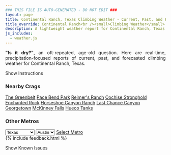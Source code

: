 ```yaml
---
### THIS FILE IS AUTO-GENERATED - DO NOT EDIT ###
layout: page
title: Continental Ranch, Texas Climbing Weather - Current, Past, and Forecasted Report
title_override: Continental Ranch<br /><small>Climbing Weather</small>
description: A lightweight weather report for Continental Ranch, Texas. Optimized for slow internet connections.
js_includes:
  - weather.js
---
```


<section class="measure center lh-copy f5-ns f6 ph2 mv4" style="text-align: justify;">
<strong>"Is it dry?"</strong>, an oft-repeated, age-old question. Here are real-time,
precipitation-focused reports of current, past, and forecasted climbing weather for Continental Ranch, Texas.
</section>

<p id="settings-toggle" class="mw5 b center tc hover-light-red black-70 pointer">Show Instructions</p>
<section id="settings" class="overflow-hidden" style="display:none;">
    <div class="mv2 ph2 center">
        <div class="fn f6 tc pv2">
            <p class="measure lh-copy center"><strong>Show/hide hourly forecasts</strong> by clicking the desired day.</p>
            <hr class="mw5 p0 mv2 o-60 b0 bt b--light-red light-red bg-light-red">
            <p class="measure lh-copy center"><strong>Current and Past conditions</strong> are measured by the nearest weather station. <strong>Forecast conditions</strong> are calculated and polled separately.</p>
            <hr class="mw5 p0 mv2 o-60 b0 bt b--light-red light-red bg-light-red">
            <p class="measure lh-copy center"><strong>Having issues?</strong> Try <a id="clear-cache" class="no-underline relative fancy-link light-red hover-light-red" href="#">clearing the local cache</a>.</p>
            <hr class="mw5 p0 mv2 o-60 b0 bt b--light-red light-red bg-light-red">
            <p class="measure lh-copy center">Weather data sourced from <a class="no-underline fancy-link relative light-red" target="_blank" href="https://www.weather.gov/documentation/services-web-api">weather.gov</a>.</p>
        </div>
    </div>
</section>
<section id="weather" data-crag="continental-ranch-texas" class="mv4-ns mv3 ph2 center"></section>
<section id="nearby" class="tc lh-copy">
  <h3>Nearby Crags</h3>
<a class="nowrap no-underline fancy-link relative light-red mh3" href="/crags/the-greenbelt-texas-weather.html">The Greenbelt</a>
<a class="nowrap no-underline fancy-link relative light-red mh3" href="/crags/pace-bend-park-texas-weather.html">Pace Bend Park</a>
<a class="nowrap no-underline fancy-link relative light-red mh3" href="/crags/reimers-ranch-texas-weather.html">Reimer's Ranch</a>
<a class="nowrap no-underline fancy-link relative light-red mh3" href="/crags/cochise-stronghold-arizona-weather.html">Cochise Stronghold</a>
<a class="nowrap no-underline fancy-link relative light-red mh3" href="/crags/enchanted-rock-texas-weather.html">Enchanted Rock</a>
<a class="nowrap no-underline fancy-link relative light-red mh3" href="/crags/horseshoe-canyon-ranch-arkansas-weather.html">Horseshoe Canyon Ranch</a>
<a class="nowrap no-underline fancy-link relative light-red mh3" href="/crags/last-chance-canyon-new-mexico-weather.html">Last Chance Canyon</a>
<a class="nowrap no-underline fancy-link relative light-red mh3" href="/crags/georgetown-texas-weather.html">Georgetown</a>
<a class="nowrap no-underline fancy-link relative light-red mh3" href="/crags/mckinney-falls-texas-weather.html">McKinney Falls</a>
<a class="nowrap no-underline fancy-link relative light-red mh3" href="/crags/hueco-tanks-texas-weather.html">Hueco Tanks</a>
</section>
<section id="nearby" class="tc lh-copy">
  <h3>Other Metros</h3>
  <select class="ma1 bg-near-white pa2" id="stateSel">
    <option value="Texas" selected>Texas</option>
    <option value="Washington">Washington</option>
    <option value="Colorado">Colorado</option>
    <option value="Tennessee">Tennessee</option>
    <option value="Utah">Utah</option>
    <option value="California">California</option>
  </select>
  <select class="ma1 bg-near-white pa2" id="citySel">
    <option value="Austin" selected>Austin</option>
  </select>
  <a id="selectMetro" class="f6 link dim ph3 pv2 ma1 dib white bg-light-red" href="/crags/austin-texas-weather.html">Select Metro</a>
  <script>
    var states = [];
    states["Texas"] = "Austin"
    states["Washington"] = "Seattle"
    states["Colorado"] = "Denver"
    states["Tennessee"] = "Nashville"
    states["Utah"] = "Salt Lake City"
    states["California"] = "San Francisco|Los Angeles"
  </script>
</section>
{% include feedback.html %}
<p id="issues-toggle" class="mw5 b center tc hover-light-red black-70 pointer">Show Known Issues</p>
<section id="issues" class="overflow-hidden tc f6">
</section>

<script>
  var weekly_EWX_14_74 = {"updated":"2021-04-20T07:34:34+00:00","units":"us","forecastGenerator":"BaselineForecastGenerator","generatedAt":"2021-04-20T08:40:54+00:00","updateTime":"2021-04-20T07:34:34+00:00","validTimes":"2021-04-20T01:00:00+00:00/P8DT6H","elevation":{"value":405.0792,"unitCode":"unit:m"},"periods":[{"number":1,"name":"Overnight","startTime":"2021-04-20T03:00:00-05:00","endTime":"2021-04-20T06:00:00-05:00","isDaytime":false,"temperature":50,"temperatureUnit":"F","temperatureTrend":null,"windSpeed":"5 mph","windDirection":"SE","icon":"https://api.weather.gov/icons/land/night/skc?size=medium","shortForecast":"Clear","detailedForecast":"Clear, with a low around 50. Southeast wind around 5 mph."},{"number":2,"name":"Tuesday","startTime":"2021-04-20T06:00:00-05:00","endTime":"2021-04-20T18:00:00-05:00","isDaytime":true,"temperature":79,"temperatureUnit":"F","temperatureTrend":null,"windSpeed":"0 to 10 mph","windDirection":"SE","icon":"https://api.weather.gov/icons/land/day/few?size=medium","shortForecast":"Sunny","detailedForecast":"Sunny, with a high near 79. Southeast wind 0 to 10 mph."},{"number":3,"name":"Tuesday Night","startTime":"2021-04-20T18:00:00-05:00","endTime":"2021-04-21T06:00:00-05:00","isDaytime":false,"temperature":47,"temperatureUnit":"F","temperatureTrend":null,"windSpeed":"5 to 20 mph","windDirection":"NE","icon":"https://api.weather.gov/icons/land/night/few?size=medium","shortForecast":"Mostly Clear","detailedForecast":"Mostly clear, with a low around 47. Northeast wind 5 to 20 mph, with gusts as high as 35 mph."},{"number":4,"name":"Wednesday","startTime":"2021-04-21T06:00:00-05:00","endTime":"2021-04-21T18:00:00-05:00","isDaytime":true,"temperature":67,"temperatureUnit":"F","temperatureTrend":null,"windSpeed":"10 to 15 mph","windDirection":"E","icon":"https://api.weather.gov/icons/land/day/bkn?size=medium","shortForecast":"Partly Sunny","detailedForecast":"Partly sunny, with a high near 67. East wind 10 to 15 mph, with gusts as high as 20 mph."},{"number":5,"name":"Wednesday Night","startTime":"2021-04-21T18:00:00-05:00","endTime":"2021-04-22T06:00:00-05:00","isDaytime":false,"temperature":55,"temperatureUnit":"F","temperatureTrend":null,"windSpeed":"15 mph","windDirection":"SE","icon":"https://api.weather.gov/icons/land/night/sct?size=medium","shortForecast":"Partly Cloudy","detailedForecast":"Partly cloudy, with a low around 55. Southeast wind around 15 mph, with gusts as high as 25 mph."},{"number":6,"name":"Thursday","startTime":"2021-04-22T06:00:00-05:00","endTime":"2021-04-22T18:00:00-05:00","isDaytime":true,"temperature":73,"temperatureUnit":"F","temperatureTrend":null,"windSpeed":"15 mph","windDirection":"SE","icon":"https://api.weather.gov/icons/land/day/rain_showers,20?size=medium","shortForecast":"Slight Chance Rain Showers","detailedForecast":"A slight chance of rain showers between 7am and 1pm. Mostly cloudy, with a high near 73. Southeast wind around 15 mph, with gusts as high as 25 mph. Chance of precipitation is 20%."},{"number":7,"name":"Thursday Night","startTime":"2021-04-22T18:00:00-05:00","endTime":"2021-04-23T06:00:00-05:00","isDaytime":false,"temperature":63,"temperatureUnit":"F","temperatureTrend":null,"windSpeed":"10 to 15 mph","windDirection":"SE","icon":"https://api.weather.gov/icons/land/night/bkn/tsra_sct,20?size=medium","shortForecast":"Mostly Cloudy then Slight Chance Showers And Thunderstorms","detailedForecast":"A slight chance of showers and thunderstorms after 1am. Mostly cloudy, with a low around 63. Southeast wind 10 to 15 mph, with gusts as high as 25 mph. Chance of precipitation is 20%."},{"number":8,"name":"Friday","startTime":"2021-04-23T06:00:00-05:00","endTime":"2021-04-23T18:00:00-05:00","isDaytime":true,"temperature":88,"temperatureUnit":"F","temperatureTrend":null,"windSpeed":"10 mph","windDirection":"SW","icon":"https://api.weather.gov/icons/land/day/tsra_hi,20/sct?size=medium","shortForecast":"Slight Chance Showers And Thunderstorms then Mostly Sunny","detailedForecast":"A slight chance of showers and thunderstorms before 7am. Mostly sunny, with a high near 88. Southwest wind around 10 mph. Chance of precipitation is 20%."},{"number":9,"name":"Friday Night","startTime":"2021-04-23T18:00:00-05:00","endTime":"2021-04-24T06:00:00-05:00","isDaytime":false,"temperature":59,"temperatureUnit":"F","temperatureTrend":null,"windSpeed":"5 to 10 mph","windDirection":"WNW","icon":"https://api.weather.gov/icons/land/night/few?size=medium","shortForecast":"Mostly Clear","detailedForecast":"Mostly clear, with a low around 59. West northwest wind 5 to 10 mph, with gusts as high as 25 mph."},{"number":10,"name":"Saturday","startTime":"2021-04-24T06:00:00-05:00","endTime":"2021-04-24T18:00:00-05:00","isDaytime":true,"temperature":90,"temperatureUnit":"F","temperatureTrend":null,"windSpeed":"5 to 10 mph","windDirection":"NNW","icon":"https://api.weather.gov/icons/land/day/skc?size=medium","shortForecast":"Sunny","detailedForecast":"Sunny, with a high near 90."},{"number":11,"name":"Saturday Night","startTime":"2021-04-24T18:00:00-05:00","endTime":"2021-04-25T06:00:00-05:00","isDaytime":false,"temperature":59,"temperatureUnit":"F","temperatureTrend":null,"windSpeed":"10 mph","windDirection":"E","icon":"https://api.weather.gov/icons/land/night/skc?size=medium","shortForecast":"Clear","detailedForecast":"Clear, with a low around 59."},{"number":12,"name":"Sunday","startTime":"2021-04-25T06:00:00-05:00","endTime":"2021-04-25T18:00:00-05:00","isDaytime":true,"temperature":91,"temperatureUnit":"F","temperatureTrend":null,"windSpeed":"10 to 20 mph","windDirection":"SE","icon":"https://api.weather.gov/icons/land/day/few?size=medium","shortForecast":"Sunny","detailedForecast":"Sunny, with a high near 91."},{"number":13,"name":"Sunday Night","startTime":"2021-04-25T18:00:00-05:00","endTime":"2021-04-26T06:00:00-05:00","isDaytime":false,"temperature":62,"temperatureUnit":"F","temperatureTrend":null,"windSpeed":"20 mph","windDirection":"SE","icon":"https://api.weather.gov/icons/land/night/few?size=medium","shortForecast":"Mostly Clear","detailedForecast":"Mostly clear, with a low around 62."},{"number":14,"name":"Monday","startTime":"2021-04-26T06:00:00-05:00","endTime":"2021-04-26T18:00:00-05:00","isDaytime":true,"temperature":91,"temperatureUnit":"F","temperatureTrend":null,"windSpeed":"15 to 20 mph","windDirection":"SE","icon":"https://api.weather.gov/icons/land/day/sct?size=medium","shortForecast":"Mostly Sunny","detailedForecast":"Mostly sunny, with a high near 91."}]}
  var hourly_EWX_14_74 = {"@context":["https://geojson.org/geojson-ld/geojson-context.jsonld",{"@version":"1.1","wx":"https://api.weather.gov/ontology#","geo":"http://www.opengis.net/ont/geosparql#","unit":"http://codes.wmo.int/common/unit/","@vocab":"https://api.weather.gov/ontology#"}],"type":"Feature","geometry":{"type":"Polygon","coordinates":[[[-101.4416929,29.8089287],[-101.4404477,29.7862003],[-101.414287,29.787277500000002],[-101.41552730000001,29.810006],[-101.4416929,29.8089287]]]},"properties":{"updated":"2021-04-20T07:34:34+00:00","units":"us","forecastGenerator":"HourlyForecastGenerator","generatedAt":"2021-04-20T08:40:46+00:00","updateTime":"2021-04-20T07:34:34+00:00","validTimes":"2021-04-20T01:00:00+00:00/P8DT6H","elevation":{"value":405.0792,"unitCode":"unit:m"},"periods":[{"number":1,"name":"","startTime":"2021-04-20T03:00:00-05:00","endTime":"2021-04-20T04:00:00-05:00","isDaytime":false,"temperature":55,"temperatureUnit":"F","temperatureTrend":null,"windSpeed":"5 mph","windDirection":"SE","icon":"https://api.weather.gov/icons/land/night/skc?size=small","shortForecast":"Clear","detailedForecast":""},{"number":2,"name":"","startTime":"2021-04-20T04:00:00-05:00","endTime":"2021-04-20T05:00:00-05:00","isDaytime":false,"temperature":54,"temperatureUnit":"F","temperatureTrend":null,"windSpeed":"5 mph","windDirection":"ESE","icon":"https://api.weather.gov/icons/land/night/skc?size=small","shortForecast":"Clear","detailedForecast":""},{"number":3,"name":"","startTime":"2021-04-20T05:00:00-05:00","endTime":"2021-04-20T06:00:00-05:00","isDaytime":false,"temperature":52,"temperatureUnit":"F","temperatureTrend":null,"windSpeed":"5 mph","windDirection":"ESE","icon":"https://api.weather.gov/icons/land/night/skc?size=small","shortForecast":"Clear","detailedForecast":""},{"number":4,"name":"","startTime":"2021-04-20T06:00:00-05:00","endTime":"2021-04-20T07:00:00-05:00","isDaytime":true,"temperature":51,"temperatureUnit":"F","temperatureTrend":null,"windSpeed":"5 mph","windDirection":"ESE","icon":"https://api.weather.gov/icons/land/day/skc?size=small","shortForecast":"Sunny","detailedForecast":""},{"number":5,"name":"","startTime":"2021-04-20T07:00:00-05:00","endTime":"2021-04-20T08:00:00-05:00","isDaytime":true,"temperature":50,"temperatureUnit":"F","temperatureTrend":null,"windSpeed":"0 mph","windDirection":"ESE","icon":"https://api.weather.gov/icons/land/day/skc?size=small","shortForecast":"Sunny","detailedForecast":""},{"number":6,"name":"","startTime":"2021-04-20T08:00:00-05:00","endTime":"2021-04-20T09:00:00-05:00","isDaytime":true,"temperature":51,"temperatureUnit":"F","temperatureTrend":null,"windSpeed":"0 mph","windDirection":"E","icon":"https://api.weather.gov/icons/land/day/skc?size=small","shortForecast":"Sunny","detailedForecast":""},{"number":7,"name":"","startTime":"2021-04-20T09:00:00-05:00","endTime":"2021-04-20T10:00:00-05:00","isDaytime":true,"temperature":56,"temperatureUnit":"F","temperatureTrend":null,"windSpeed":"5 mph","windDirection":"SSE","icon":"https://api.weather.gov/icons/land/day/skc?size=small","shortForecast":"Sunny","detailedForecast":""},{"number":8,"name":"","startTime":"2021-04-20T10:00:00-05:00","endTime":"2021-04-20T11:00:00-05:00","isDaytime":true,"temperature":62,"temperatureUnit":"F","temperatureTrend":null,"windSpeed":"5 mph","windDirection":"SSE","icon":"https://api.weather.gov/icons/land/day/skc?size=small","shortForecast":"Sunny","detailedForecast":""},{"number":9,"name":"","startTime":"2021-04-20T11:00:00-05:00","endTime":"2021-04-20T12:00:00-05:00","isDaytime":true,"temperature":67,"temperatureUnit":"F","temperatureTrend":null,"windSpeed":"5 mph","windDirection":"SSE","icon":"https://api.weather.gov/icons/land/day/skc?size=small","shortForecast":"Sunny","detailedForecast":""},{"number":10,"name":"","startTime":"2021-04-20T12:00:00-05:00","endTime":"2021-04-20T13:00:00-05:00","isDaytime":true,"temperature":71,"temperatureUnit":"F","temperatureTrend":null,"windSpeed":"5 mph","windDirection":"SSE","icon":"https://api.weather.gov/icons/land/day/skc?size=small","shortForecast":"Sunny","detailedForecast":""},{"number":11,"name":"","startTime":"2021-04-20T13:00:00-05:00","endTime":"2021-04-20T14:00:00-05:00","isDaytime":true,"temperature":76,"temperatureUnit":"F","temperatureTrend":null,"windSpeed":"5 mph","windDirection":"S","icon":"https://api.weather.gov/icons/land/day/skc?size=small","shortForecast":"Sunny","detailedForecast":""},{"number":12,"name":"","startTime":"2021-04-20T14:00:00-05:00","endTime":"2021-04-20T15:00:00-05:00","isDaytime":true,"temperature":79,"temperatureUnit":"F","temperatureTrend":null,"windSpeed":"5 mph","windDirection":"S","icon":"https://api.weather.gov/icons/land/day/skc?size=small","shortForecast":"Sunny","detailedForecast":""},{"number":13,"name":"","startTime":"2021-04-20T15:00:00-05:00","endTime":"2021-04-20T16:00:00-05:00","isDaytime":true,"temperature":79,"temperatureUnit":"F","temperatureTrend":null,"windSpeed":"5 mph","windDirection":"S","icon":"https://api.weather.gov/icons/land/day/skc?size=small","shortForecast":"Sunny","detailedForecast":""},{"number":14,"name":"","startTime":"2021-04-20T16:00:00-05:00","endTime":"2021-04-20T17:00:00-05:00","isDaytime":true,"temperature":79,"temperatureUnit":"F","temperatureTrend":null,"windSpeed":"5 mph","windDirection":"ENE","icon":"https://api.weather.gov/icons/land/day/skc?size=small","shortForecast":"Sunny","detailedForecast":""},{"number":15,"name":"","startTime":"2021-04-20T17:00:00-05:00","endTime":"2021-04-20T18:00:00-05:00","isDaytime":true,"temperature":79,"temperatureUnit":"F","temperatureTrend":null,"windSpeed":"10 mph","windDirection":"NNE","icon":"https://api.weather.gov/icons/land/day/few?size=small","shortForecast":"Sunny","detailedForecast":""},{"number":16,"name":"","startTime":"2021-04-20T18:00:00-05:00","endTime":"2021-04-20T19:00:00-05:00","isDaytime":false,"temperature":77,"temperatureUnit":"F","temperatureTrend":null,"windSpeed":"20 mph","windDirection":"NNE","icon":"https://api.weather.gov/icons/land/night/few?size=small","shortForecast":"Mostly Clear","detailedForecast":""},{"number":17,"name":"","startTime":"2021-04-20T19:00:00-05:00","endTime":"2021-04-20T20:00:00-05:00","isDaytime":false,"temperature":75,"temperatureUnit":"F","temperatureTrend":null,"windSpeed":"20 mph","windDirection":"NNE","icon":"https://api.weather.gov/icons/land/night/skc?size=small","shortForecast":"Clear","detailedForecast":""},{"number":18,"name":"","startTime":"2021-04-20T20:00:00-05:00","endTime":"2021-04-20T21:00:00-05:00","isDaytime":false,"temperature":68,"temperatureUnit":"F","temperatureTrend":null,"windSpeed":"20 mph","windDirection":"NE","icon":"https://api.weather.gov/icons/land/night/skc?size=small","shortForecast":"Clear","detailedForecast":""},{"number":19,"name":"","startTime":"2021-04-20T21:00:00-05:00","endTime":"2021-04-20T22:00:00-05:00","isDaytime":false,"temperature":63,"temperatureUnit":"F","temperatureTrend":null,"windSpeed":"15 mph","windDirection":"NE","icon":"https://api.weather.gov/icons/land/night/skc?size=small","shortForecast":"Clear","detailedForecast":""},{"number":20,"name":"","startTime":"2021-04-20T22:00:00-05:00","endTime":"2021-04-20T23:00:00-05:00","isDaytime":false,"temperature":60,"temperatureUnit":"F","temperatureTrend":null,"windSpeed":"15 mph","windDirection":"NE","icon":"https://api.weather.gov/icons/land/night/skc?size=small","shortForecast":"Clear","detailedForecast":""},{"number":21,"name":"","startTime":"2021-04-20T23:00:00-05:00","endTime":"2021-04-21T00:00:00-05:00","isDaytime":false,"temperature":57,"temperatureUnit":"F","temperatureTrend":null,"windSpeed":"15 mph","windDirection":"NE","icon":"https://api.weather.gov/icons/land/night/skc?size=small","shortForecast":"Clear","detailedForecast":""},{"number":22,"name":"","startTime":"2021-04-21T00:00:00-05:00","endTime":"2021-04-21T01:00:00-05:00","isDaytime":false,"temperature":55,"temperatureUnit":"F","temperatureTrend":null,"windSpeed":"15 mph","windDirection":"NE","icon":"https://api.weather.gov/icons/land/night/few?size=small","shortForecast":"Mostly Clear","detailedForecast":""},{"number":23,"name":"","startTime":"2021-04-21T01:00:00-05:00","endTime":"2021-04-21T02:00:00-05:00","isDaytime":false,"temperature":54,"temperatureUnit":"F","temperatureTrend":null,"windSpeed":"10 mph","windDirection":"NE","icon":"https://api.weather.gov/icons/land/night/skc?size=small","shortForecast":"Clear","detailedForecast":""},{"number":24,"name":"","startTime":"2021-04-21T02:00:00-05:00","endTime":"2021-04-21T03:00:00-05:00","isDaytime":false,"temperature":52,"temperatureUnit":"F","temperatureTrend":null,"windSpeed":"10 mph","windDirection":"NE","icon":"https://api.weather.gov/icons/land/night/few?size=small","shortForecast":"Mostly Clear","detailedForecast":""},{"number":25,"name":"","startTime":"2021-04-21T03:00:00-05:00","endTime":"2021-04-21T04:00:00-05:00","isDaytime":false,"temperature":51,"temperatureUnit":"F","temperatureTrend":null,"windSpeed":"10 mph","windDirection":"ENE","icon":"https://api.weather.gov/icons/land/night/few?size=small","shortForecast":"Mostly Clear","detailedForecast":""},{"number":26,"name":"","startTime":"2021-04-21T04:00:00-05:00","endTime":"2021-04-21T05:00:00-05:00","isDaytime":false,"temperature":49,"temperatureUnit":"F","temperatureTrend":null,"windSpeed":"5 mph","windDirection":"ENE","icon":"https://api.weather.gov/icons/land/night/few?size=small","shortForecast":"Mostly Clear","detailedForecast":""},{"number":27,"name":"","startTime":"2021-04-21T05:00:00-05:00","endTime":"2021-04-21T06:00:00-05:00","isDaytime":false,"temperature":48,"temperatureUnit":"F","temperatureTrend":null,"windSpeed":"10 mph","windDirection":"ENE","icon":"https://api.weather.gov/icons/land/night/sct?size=small","shortForecast":"Partly Cloudy","detailedForecast":""},{"number":28,"name":"","startTime":"2021-04-21T06:00:00-05:00","endTime":"2021-04-21T07:00:00-05:00","isDaytime":true,"temperature":48,"temperatureUnit":"F","temperatureTrend":null,"windSpeed":"10 mph","windDirection":"ENE","icon":"https://api.weather.gov/icons/land/day/sct?size=small","shortForecast":"Mostly Sunny","detailedForecast":""},{"number":29,"name":"","startTime":"2021-04-21T07:00:00-05:00","endTime":"2021-04-21T08:00:00-05:00","isDaytime":true,"temperature":47,"temperatureUnit":"F","temperatureTrend":null,"windSpeed":"10 mph","windDirection":"ENE","icon":"https://api.weather.gov/icons/land/day/bkn?size=small","shortForecast":"Partly Sunny","detailedForecast":""},{"number":30,"name":"","startTime":"2021-04-21T08:00:00-05:00","endTime":"2021-04-21T09:00:00-05:00","isDaytime":true,"temperature":48,"temperatureUnit":"F","temperatureTrend":null,"windSpeed":"10 mph","windDirection":"E","icon":"https://api.weather.gov/icons/land/day/bkn?size=small","shortForecast":"Mostly Cloudy","detailedForecast":""},{"number":31,"name":"","startTime":"2021-04-21T09:00:00-05:00","endTime":"2021-04-21T10:00:00-05:00","isDaytime":true,"temperature":49,"temperatureUnit":"F","temperatureTrend":null,"windSpeed":"10 mph","windDirection":"E","icon":"https://api.weather.gov/icons/land/day/bkn?size=small","shortForecast":"Mostly Cloudy","detailedForecast":""},{"number":32,"name":"","startTime":"2021-04-21T10:00:00-05:00","endTime":"2021-04-21T11:00:00-05:00","isDaytime":true,"temperature":50,"temperatureUnit":"F","temperatureTrend":null,"windSpeed":"10 mph","windDirection":"E","icon":"https://api.weather.gov/icons/land/day/bkn?size=small","shortForecast":"Mostly Cloudy","detailedForecast":""},{"number":33,"name":"","startTime":"2021-04-21T11:00:00-05:00","endTime":"2021-04-21T12:00:00-05:00","isDaytime":true,"temperature":51,"temperatureUnit":"F","temperatureTrend":null,"windSpeed":"10 mph","windDirection":"E","icon":"https://api.weather.gov/icons/land/day/bkn?size=small","shortForecast":"Mostly Cloudy","detailedForecast":""},{"number":34,"name":"","startTime":"2021-04-21T12:00:00-05:00","endTime":"2021-04-21T13:00:00-05:00","isDaytime":true,"temperature":53,"temperatureUnit":"F","temperatureTrend":null,"windSpeed":"10 mph","windDirection":"E","icon":"https://api.weather.gov/icons/land/day/bkn?size=small","shortForecast":"Mostly Cloudy","detailedForecast":""},{"number":35,"name":"","startTime":"2021-04-21T13:00:00-05:00","endTime":"2021-04-21T14:00:00-05:00","isDaytime":true,"temperature":56,"temperatureUnit":"F","temperatureTrend":null,"windSpeed":"10 mph","windDirection":"ESE","icon":"https://api.weather.gov/icons/land/day/bkn?size=small","shortForecast":"Mostly Cloudy","detailedForecast":""},{"number":36,"name":"","startTime":"2021-04-21T14:00:00-05:00","endTime":"2021-04-21T15:00:00-05:00","isDaytime":true,"temperature":58,"temperatureUnit":"F","temperatureTrend":null,"windSpeed":"10 mph","windDirection":"ESE","icon":"https://api.weather.gov/icons/land/day/bkn?size=small","shortForecast":"Partly Sunny","detailedForecast":""},{"number":37,"name":"","startTime":"2021-04-21T15:00:00-05:00","endTime":"2021-04-21T16:00:00-05:00","isDaytime":true,"temperature":60,"temperatureUnit":"F","temperatureTrend":null,"windSpeed":"15 mph","windDirection":"ESE","icon":"https://api.weather.gov/icons/land/day/bkn?size=small","shortForecast":"Partly Sunny","detailedForecast":""},{"number":38,"name":"","startTime":"2021-04-21T16:00:00-05:00","endTime":"2021-04-21T17:00:00-05:00","isDaytime":true,"temperature":62,"temperatureUnit":"F","temperatureTrend":null,"windSpeed":"15 mph","windDirection":"ESE","icon":"https://api.weather.gov/icons/land/day/sct?size=small","shortForecast":"Mostly Sunny","detailedForecast":""},{"number":39,"name":"","startTime":"2021-04-21T17:00:00-05:00","endTime":"2021-04-21T18:00:00-05:00","isDaytime":true,"temperature":64,"temperatureUnit":"F","temperatureTrend":null,"windSpeed":"15 mph","windDirection":"ESE","icon":"https://api.weather.gov/icons/land/day/sct?size=small","shortForecast":"Mostly Sunny","detailedForecast":""},{"number":40,"name":"","startTime":"2021-04-21T18:00:00-05:00","endTime":"2021-04-21T19:00:00-05:00","isDaytime":false,"temperature":65,"temperatureUnit":"F","temperatureTrend":null,"windSpeed":"15 mph","windDirection":"SE","icon":"https://api.weather.gov/icons/land/night/sct?size=small","shortForecast":"Partly Cloudy","detailedForecast":""},{"number":41,"name":"","startTime":"2021-04-21T19:00:00-05:00","endTime":"2021-04-21T20:00:00-05:00","isDaytime":false,"temperature":67,"temperatureUnit":"F","temperatureTrend":null,"windSpeed":"15 mph","windDirection":"SE","icon":"https://api.weather.gov/icons/land/night/sct?size=small","shortForecast":"Partly Cloudy","detailedForecast":""},{"number":42,"name":"","startTime":"2021-04-21T20:00:00-05:00","endTime":"2021-04-21T21:00:00-05:00","isDaytime":false,"temperature":66,"temperatureUnit":"F","temperatureTrend":null,"windSpeed":"15 mph","windDirection":"SE","icon":"https://api.weather.gov/icons/land/night/sct?size=small","shortForecast":"Partly Cloudy","detailedForecast":""},{"number":43,"name":"","startTime":"2021-04-21T21:00:00-05:00","endTime":"2021-04-21T22:00:00-05:00","isDaytime":false,"temperature":65,"temperatureUnit":"F","temperatureTrend":null,"windSpeed":"15 mph","windDirection":"SE","icon":"https://api.weather.gov/icons/land/night/sct?size=small","shortForecast":"Partly Cloudy","detailedForecast":""},{"number":44,"name":"","startTime":"2021-04-21T22:00:00-05:00","endTime":"2021-04-21T23:00:00-05:00","isDaytime":false,"temperature":63,"temperatureUnit":"F","temperatureTrend":null,"windSpeed":"15 mph","windDirection":"SE","icon":"https://api.weather.gov/icons/land/night/sct?size=small","shortForecast":"Partly Cloudy","detailedForecast":""},{"number":45,"name":"","startTime":"2021-04-21T23:00:00-05:00","endTime":"2021-04-22T00:00:00-05:00","isDaytime":false,"temperature":61,"temperatureUnit":"F","temperatureTrend":null,"windSpeed":"15 mph","windDirection":"SE","icon":"https://api.weather.gov/icons/land/night/sct?size=small","shortForecast":"Partly Cloudy","detailedForecast":""},{"number":46,"name":"","startTime":"2021-04-22T00:00:00-05:00","endTime":"2021-04-22T01:00:00-05:00","isDaytime":false,"temperature":60,"temperatureUnit":"F","temperatureTrend":null,"windSpeed":"15 mph","windDirection":"ESE","icon":"https://api.weather.gov/icons/land/night/sct?size=small","shortForecast":"Partly Cloudy","detailedForecast":""},{"number":47,"name":"","startTime":"2021-04-22T01:00:00-05:00","endTime":"2021-04-22T02:00:00-05:00","isDaytime":false,"temperature":59,"temperatureUnit":"F","temperatureTrend":null,"windSpeed":"15 mph","windDirection":"ESE","icon":"https://api.weather.gov/icons/land/night/sct?size=small","shortForecast":"Partly Cloudy","detailedForecast":""},{"number":48,"name":"","startTime":"2021-04-22T02:00:00-05:00","endTime":"2021-04-22T03:00:00-05:00","isDaytime":false,"temperature":59,"temperatureUnit":"F","temperatureTrend":null,"windSpeed":"15 mph","windDirection":"ESE","icon":"https://api.weather.gov/icons/land/night/sct?size=small","shortForecast":"Partly Cloudy","detailedForecast":""},{"number":49,"name":"","startTime":"2021-04-22T03:00:00-05:00","endTime":"2021-04-22T04:00:00-05:00","isDaytime":false,"temperature":58,"temperatureUnit":"F","temperatureTrend":null,"windSpeed":"15 mph","windDirection":"SE","icon":"https://api.weather.gov/icons/land/night/bkn?size=small","shortForecast":"Mostly Cloudy","detailedForecast":""},{"number":50,"name":"","startTime":"2021-04-22T04:00:00-05:00","endTime":"2021-04-22T05:00:00-05:00","isDaytime":false,"temperature":58,"temperatureUnit":"F","temperatureTrend":null,"windSpeed":"15 mph","windDirection":"SE","icon":"https://api.weather.gov/icons/land/night/bkn?size=small","shortForecast":"Mostly Cloudy","detailedForecast":""},{"number":51,"name":"","startTime":"2021-04-22T05:00:00-05:00","endTime":"2021-04-22T06:00:00-05:00","isDaytime":false,"temperature":57,"temperatureUnit":"F","temperatureTrend":null,"windSpeed":"15 mph","windDirection":"SE","icon":"https://api.weather.gov/icons/land/night/bkn?size=small","shortForecast":"Mostly Cloudy","detailedForecast":""},{"number":52,"name":"","startTime":"2021-04-22T06:00:00-05:00","endTime":"2021-04-22T07:00:00-05:00","isDaytime":true,"temperature":56,"temperatureUnit":"F","temperatureTrend":null,"windSpeed":"15 mph","windDirection":"SE","icon":"https://api.weather.gov/icons/land/day/bkn?size=small","shortForecast":"Mostly Cloudy","detailedForecast":""},{"number":53,"name":"","startTime":"2021-04-22T07:00:00-05:00","endTime":"2021-04-22T08:00:00-05:00","isDaytime":true,"temperature":55,"temperatureUnit":"F","temperatureTrend":null,"windSpeed":"15 mph","windDirection":"SE","icon":"https://api.weather.gov/icons/land/day/rain_showers?size=small","shortForecast":"Slight Chance Rain Showers","detailedForecast":""},{"number":54,"name":"","startTime":"2021-04-22T08:00:00-05:00","endTime":"2021-04-22T09:00:00-05:00","isDaytime":true,"temperature":55,"temperatureUnit":"F","temperatureTrend":null,"windSpeed":"15 mph","windDirection":"SE","icon":"https://api.weather.gov/icons/land/day/rain_showers?size=small","shortForecast":"Slight Chance Rain Showers","detailedForecast":""},{"number":55,"name":"","startTime":"2021-04-22T09:00:00-05:00","endTime":"2021-04-22T10:00:00-05:00","isDaytime":true,"temperature":56,"temperatureUnit":"F","temperatureTrend":null,"windSpeed":"15 mph","windDirection":"SE","icon":"https://api.weather.gov/icons/land/day/rain_showers?size=small","shortForecast":"Slight Chance Rain Showers","detailedForecast":""},{"number":56,"name":"","startTime":"2021-04-22T10:00:00-05:00","endTime":"2021-04-22T11:00:00-05:00","isDaytime":true,"temperature":58,"temperatureUnit":"F","temperatureTrend":null,"windSpeed":"15 mph","windDirection":"SE","icon":"https://api.weather.gov/icons/land/day/rain_showers?size=small","shortForecast":"Slight Chance Rain Showers","detailedForecast":""},{"number":57,"name":"","startTime":"2021-04-22T11:00:00-05:00","endTime":"2021-04-22T12:00:00-05:00","isDaytime":true,"temperature":59,"temperatureUnit":"F","temperatureTrend":null,"windSpeed":"15 mph","windDirection":"SE","icon":"https://api.weather.gov/icons/land/day/rain_showers?size=small","shortForecast":"Slight Chance Rain Showers","detailedForecast":""},{"number":58,"name":"","startTime":"2021-04-22T12:00:00-05:00","endTime":"2021-04-22T13:00:00-05:00","isDaytime":true,"temperature":62,"temperatureUnit":"F","temperatureTrend":null,"windSpeed":"15 mph","windDirection":"SE","icon":"https://api.weather.gov/icons/land/day/rain_showers?size=small","shortForecast":"Slight Chance Rain Showers","detailedForecast":""},{"number":59,"name":"","startTime":"2021-04-22T13:00:00-05:00","endTime":"2021-04-22T14:00:00-05:00","isDaytime":true,"temperature":64,"temperatureUnit":"F","temperatureTrend":null,"windSpeed":"15 mph","windDirection":"SE","icon":"https://api.weather.gov/icons/land/day/bkn?size=small","shortForecast":"Mostly Cloudy","detailedForecast":""},{"number":60,"name":"","startTime":"2021-04-22T14:00:00-05:00","endTime":"2021-04-22T15:00:00-05:00","isDaytime":true,"temperature":67,"temperatureUnit":"F","temperatureTrend":null,"windSpeed":"15 mph","windDirection":"SE","icon":"https://api.weather.gov/icons/land/day/bkn?size=small","shortForecast":"Partly Sunny","detailedForecast":""},{"number":61,"name":"","startTime":"2021-04-22T15:00:00-05:00","endTime":"2021-04-22T16:00:00-05:00","isDaytime":true,"temperature":70,"temperatureUnit":"F","temperatureTrend":null,"windSpeed":"15 mph","windDirection":"SE","icon":"https://api.weather.gov/icons/land/day/bkn?size=small","shortForecast":"Partly Sunny","detailedForecast":""},{"number":62,"name":"","startTime":"2021-04-22T16:00:00-05:00","endTime":"2021-04-22T17:00:00-05:00","isDaytime":true,"temperature":72,"temperatureUnit":"F","temperatureTrend":null,"windSpeed":"15 mph","windDirection":"SE","icon":"https://api.weather.gov/icons/land/day/bkn?size=small","shortForecast":"Partly Sunny","detailedForecast":""},{"number":63,"name":"","startTime":"2021-04-22T17:00:00-05:00","endTime":"2021-04-22T18:00:00-05:00","isDaytime":true,"temperature":73,"temperatureUnit":"F","temperatureTrend":null,"windSpeed":"15 mph","windDirection":"SE","icon":"https://api.weather.gov/icons/land/day/bkn?size=small","shortForecast":"Partly Sunny","detailedForecast":""},{"number":64,"name":"","startTime":"2021-04-22T18:00:00-05:00","endTime":"2021-04-22T19:00:00-05:00","isDaytime":false,"temperature":73,"temperatureUnit":"F","temperatureTrend":null,"windSpeed":"15 mph","windDirection":"SE","icon":"https://api.weather.gov/icons/land/night/sct?size=small","shortForecast":"Partly Cloudy","detailedForecast":""},{"number":65,"name":"","startTime":"2021-04-22T19:00:00-05:00","endTime":"2021-04-22T20:00:00-05:00","isDaytime":false,"temperature":72,"temperatureUnit":"F","temperatureTrend":null,"windSpeed":"15 mph","windDirection":"SE","icon":"https://api.weather.gov/icons/land/night/sct?size=small","shortForecast":"Partly Cloudy","detailedForecast":""},{"number":66,"name":"","startTime":"2021-04-22T20:00:00-05:00","endTime":"2021-04-22T21:00:00-05:00","isDaytime":false,"temperature":70,"temperatureUnit":"F","temperatureTrend":null,"windSpeed":"15 mph","windDirection":"SE","icon":"https://api.weather.gov/icons/land/night/sct?size=small","shortForecast":"Partly Cloudy","detailedForecast":""},{"number":67,"name":"","startTime":"2021-04-22T21:00:00-05:00","endTime":"2021-04-22T22:00:00-05:00","isDaytime":false,"temperature":68,"temperatureUnit":"F","temperatureTrend":null,"windSpeed":"15 mph","windDirection":"ESE","icon":"https://api.weather.gov/icons/land/night/bkn?size=small","shortForecast":"Mostly Cloudy","detailedForecast":""},{"number":68,"name":"","startTime":"2021-04-22T22:00:00-05:00","endTime":"2021-04-22T23:00:00-05:00","isDaytime":false,"temperature":66,"temperatureUnit":"F","temperatureTrend":null,"windSpeed":"10 mph","windDirection":"ESE","icon":"https://api.weather.gov/icons/land/night/bkn?size=small","shortForecast":"Mostly Cloudy","detailedForecast":""},{"number":69,"name":"","startTime":"2021-04-22T23:00:00-05:00","endTime":"2021-04-23T00:00:00-05:00","isDaytime":false,"temperature":65,"temperatureUnit":"F","temperatureTrend":null,"windSpeed":"10 mph","windDirection":"ESE","icon":"https://api.weather.gov/icons/land/night/bkn?size=small","shortForecast":"Mostly Cloudy","detailedForecast":""},{"number":70,"name":"","startTime":"2021-04-23T00:00:00-05:00","endTime":"2021-04-23T01:00:00-05:00","isDaytime":false,"temperature":64,"temperatureUnit":"F","temperatureTrend":null,"windSpeed":"10 mph","windDirection":"SE","icon":"https://api.weather.gov/icons/land/night/bkn?size=small","shortForecast":"Mostly Cloudy","detailedForecast":""},{"number":71,"name":"","startTime":"2021-04-23T01:00:00-05:00","endTime":"2021-04-23T02:00:00-05:00","isDaytime":false,"temperature":63,"temperatureUnit":"F","temperatureTrend":null,"windSpeed":"10 mph","windDirection":"SE","icon":"https://api.weather.gov/icons/land/night/tsra?size=small","shortForecast":"Slight Chance Showers And Thunderstorms","detailedForecast":""},{"number":72,"name":"","startTime":"2021-04-23T02:00:00-05:00","endTime":"2021-04-23T03:00:00-05:00","isDaytime":false,"temperature":63,"temperatureUnit":"F","temperatureTrend":null,"windSpeed":"10 mph","windDirection":"SE","icon":"https://api.weather.gov/icons/land/night/tsra?size=small","shortForecast":"Slight Chance Showers And Thunderstorms","detailedForecast":""},{"number":73,"name":"","startTime":"2021-04-23T03:00:00-05:00","endTime":"2021-04-23T04:00:00-05:00","isDaytime":false,"temperature":64,"temperatureUnit":"F","temperatureTrend":null,"windSpeed":"10 mph","windDirection":"SE","icon":"https://api.weather.gov/icons/land/night/tsra?size=small","shortForecast":"Slight Chance Showers And Thunderstorms","detailedForecast":""},{"number":74,"name":"","startTime":"2021-04-23T04:00:00-05:00","endTime":"2021-04-23T05:00:00-05:00","isDaytime":false,"temperature":63,"temperatureUnit":"F","temperatureTrend":null,"windSpeed":"10 mph","windDirection":"SE","icon":"https://api.weather.gov/icons/land/night/tsra?size=small","shortForecast":"Slight Chance Showers And Thunderstorms","detailedForecast":""},{"number":75,"name":"","startTime":"2021-04-23T05:00:00-05:00","endTime":"2021-04-23T06:00:00-05:00","isDaytime":false,"temperature":63,"temperatureUnit":"F","temperatureTrend":null,"windSpeed":"10 mph","windDirection":"SE","icon":"https://api.weather.gov/icons/land/night/tsra?size=small","shortForecast":"Slight Chance Showers And Thunderstorms","detailedForecast":""},{"number":76,"name":"","startTime":"2021-04-23T06:00:00-05:00","endTime":"2021-04-23T07:00:00-05:00","isDaytime":true,"temperature":63,"temperatureUnit":"F","temperatureTrend":null,"windSpeed":"10 mph","windDirection":"SE","icon":"https://api.weather.gov/icons/land/day/tsra?size=small","shortForecast":"Slight Chance Showers And Thunderstorms","detailedForecast":""},{"number":77,"name":"","startTime":"2021-04-23T07:00:00-05:00","endTime":"2021-04-23T08:00:00-05:00","isDaytime":true,"temperature":63,"temperatureUnit":"F","temperatureTrend":null,"windSpeed":"10 mph","windDirection":"SE","icon":"https://api.weather.gov/icons/land/day/bkn?size=small","shortForecast":"Mostly Cloudy","detailedForecast":""},{"number":78,"name":"","startTime":"2021-04-23T08:00:00-05:00","endTime":"2021-04-23T09:00:00-05:00","isDaytime":true,"temperature":65,"temperatureUnit":"F","temperatureTrend":null,"windSpeed":"10 mph","windDirection":"SSE","icon":"https://api.weather.gov/icons/land/day/bkn?size=small","shortForecast":"Mostly Cloudy","detailedForecast":""},{"number":79,"name":"","startTime":"2021-04-23T09:00:00-05:00","endTime":"2021-04-23T10:00:00-05:00","isDaytime":true,"temperature":66,"temperatureUnit":"F","temperatureTrend":null,"windSpeed":"10 mph","windDirection":"SSE","icon":"https://api.weather.gov/icons/land/day/bkn?size=small","shortForecast":"Mostly Cloudy","detailedForecast":""},{"number":80,"name":"","startTime":"2021-04-23T10:00:00-05:00","endTime":"2021-04-23T11:00:00-05:00","isDaytime":true,"temperature":69,"temperatureUnit":"F","temperatureTrend":null,"windSpeed":"10 mph","windDirection":"S","icon":"https://api.weather.gov/icons/land/day/bkn?size=small","shortForecast":"Partly Sunny","detailedForecast":""},{"number":81,"name":"","startTime":"2021-04-23T11:00:00-05:00","endTime":"2021-04-23T12:00:00-05:00","isDaytime":true,"temperature":72,"temperatureUnit":"F","temperatureTrend":null,"windSpeed":"10 mph","windDirection":"S","icon":"https://api.weather.gov/icons/land/day/bkn?size=small","shortForecast":"Partly Sunny","detailedForecast":""},{"number":82,"name":"","startTime":"2021-04-23T12:00:00-05:00","endTime":"2021-04-23T13:00:00-05:00","isDaytime":true,"temperature":75,"temperatureUnit":"F","temperatureTrend":null,"windSpeed":"10 mph","windDirection":"WSW","icon":"https://api.weather.gov/icons/land/day/sct?size=small","shortForecast":"Mostly Sunny","detailedForecast":""},{"number":83,"name":"","startTime":"2021-04-23T13:00:00-05:00","endTime":"2021-04-23T14:00:00-05:00","isDaytime":true,"temperature":78,"temperatureUnit":"F","temperatureTrend":null,"windSpeed":"10 mph","windDirection":"W","icon":"https://api.weather.gov/icons/land/day/sct?size=small","shortForecast":"Mostly Sunny","detailedForecast":""},{"number":84,"name":"","startTime":"2021-04-23T14:00:00-05:00","endTime":"2021-04-23T15:00:00-05:00","isDaytime":true,"temperature":81,"temperatureUnit":"F","temperatureTrend":null,"windSpeed":"10 mph","windDirection":"W","icon":"https://api.weather.gov/icons/land/day/sct?size=small","shortForecast":"Mostly Sunny","detailedForecast":""},{"number":85,"name":"","startTime":"2021-04-23T15:00:00-05:00","endTime":"2021-04-23T16:00:00-05:00","isDaytime":true,"temperature":84,"temperatureUnit":"F","temperatureTrend":null,"windSpeed":"10 mph","windDirection":"WNW","icon":"https://api.weather.gov/icons/land/day/few?size=small","shortForecast":"Sunny","detailedForecast":""},{"number":86,"name":"","startTime":"2021-04-23T16:00:00-05:00","endTime":"2021-04-23T17:00:00-05:00","isDaytime":true,"temperature":87,"temperatureUnit":"F","temperatureTrend":null,"windSpeed":"10 mph","windDirection":"NW","icon":"https://api.weather.gov/icons/land/day/few?size=small","shortForecast":"Sunny","detailedForecast":""},{"number":87,"name":"","startTime":"2021-04-23T17:00:00-05:00","endTime":"2021-04-23T18:00:00-05:00","isDaytime":true,"temperature":88,"temperatureUnit":"F","temperatureTrend":null,"windSpeed":"10 mph","windDirection":"WNW","icon":"https://api.weather.gov/icons/land/day/few?size=small","shortForecast":"Sunny","detailedForecast":""},{"number":88,"name":"","startTime":"2021-04-23T18:00:00-05:00","endTime":"2021-04-23T19:00:00-05:00","isDaytime":false,"temperature":88,"temperatureUnit":"F","temperatureTrend":null,"windSpeed":"10 mph","windDirection":"W","icon":"https://api.weather.gov/icons/land/night/few?size=small","shortForecast":"Mostly Clear","detailedForecast":""},{"number":89,"name":"","startTime":"2021-04-23T19:00:00-05:00","endTime":"2021-04-23T20:00:00-05:00","isDaytime":false,"temperature":87,"temperatureUnit":"F","temperatureTrend":null,"windSpeed":"10 mph","windDirection":"WSW","icon":"https://api.weather.gov/icons/land/night/few?size=small","shortForecast":"Mostly Clear","detailedForecast":""},{"number":90,"name":"","startTime":"2021-04-23T20:00:00-05:00","endTime":"2021-04-23T21:00:00-05:00","isDaytime":false,"temperature":84,"temperatureUnit":"F","temperatureTrend":null,"windSpeed":"10 mph","windDirection":"W","icon":"https://api.weather.gov/icons/land/night/few?size=small","shortForecast":"Mostly Clear","detailedForecast":""},{"number":91,"name":"","startTime":"2021-04-23T21:00:00-05:00","endTime":"2021-04-23T22:00:00-05:00","isDaytime":false,"temperature":80,"temperatureUnit":"F","temperatureTrend":null,"windSpeed":"10 mph","windDirection":"WNW","icon":"https://api.weather.gov/icons/land/night/few?size=small","shortForecast":"Mostly Clear","detailedForecast":""},{"number":92,"name":"","startTime":"2021-04-23T22:00:00-05:00","endTime":"2021-04-23T23:00:00-05:00","isDaytime":false,"temperature":76,"temperatureUnit":"F","temperatureTrend":null,"windSpeed":"10 mph","windDirection":"NW","icon":"https://api.weather.gov/icons/land/night/few?size=small","shortForecast":"Mostly Clear","detailedForecast":""},{"number":93,"name":"","startTime":"2021-04-23T23:00:00-05:00","endTime":"2021-04-24T00:00:00-05:00","isDaytime":false,"temperature":72,"temperatureUnit":"F","temperatureTrend":null,"windSpeed":"10 mph","windDirection":"NW","icon":"https://api.weather.gov/icons/land/night/few?size=small","shortForecast":"Mostly Clear","detailedForecast":""},{"number":94,"name":"","startTime":"2021-04-24T00:00:00-05:00","endTime":"2021-04-24T01:00:00-05:00","isDaytime":false,"temperature":70,"temperatureUnit":"F","temperatureTrend":null,"windSpeed":"5 mph","windDirection":"NW","icon":"https://api.weather.gov/icons/land/night/few?size=small","shortForecast":"Mostly Clear","detailedForecast":""},{"number":95,"name":"","startTime":"2021-04-24T01:00:00-05:00","endTime":"2021-04-24T02:00:00-05:00","isDaytime":false,"temperature":68,"temperatureUnit":"F","temperatureTrend":null,"windSpeed":"5 mph","windDirection":"WNW","icon":"https://api.weather.gov/icons/land/night/few?size=small","shortForecast":"Mostly Clear","detailedForecast":""},{"number":96,"name":"","startTime":"2021-04-24T02:00:00-05:00","endTime":"2021-04-24T03:00:00-05:00","isDaytime":false,"temperature":67,"temperatureUnit":"F","temperatureTrend":null,"windSpeed":"5 mph","windDirection":"WNW","icon":"https://api.weather.gov/icons/land/night/few?size=small","shortForecast":"Mostly Clear","detailedForecast":""},{"number":97,"name":"","startTime":"2021-04-24T03:00:00-05:00","endTime":"2021-04-24T04:00:00-05:00","isDaytime":false,"temperature":66,"temperatureUnit":"F","temperatureTrend":null,"windSpeed":"5 mph","windDirection":"WNW","icon":"https://api.weather.gov/icons/land/night/few?size=small","shortForecast":"Mostly Clear","detailedForecast":""},{"number":98,"name":"","startTime":"2021-04-24T04:00:00-05:00","endTime":"2021-04-24T05:00:00-05:00","isDaytime":false,"temperature":65,"temperatureUnit":"F","temperatureTrend":null,"windSpeed":"5 mph","windDirection":"WNW","icon":"https://api.weather.gov/icons/land/night/few?size=small","shortForecast":"Mostly Clear","detailedForecast":""},{"number":99,"name":"","startTime":"2021-04-24T05:00:00-05:00","endTime":"2021-04-24T06:00:00-05:00","isDaytime":false,"temperature":62,"temperatureUnit":"F","temperatureTrend":null,"windSpeed":"5 mph","windDirection":"NW","icon":"https://api.weather.gov/icons/land/night/few?size=small","shortForecast":"Mostly Clear","detailedForecast":""},{"number":100,"name":"","startTime":"2021-04-24T06:00:00-05:00","endTime":"2021-04-24T07:00:00-05:00","isDaytime":true,"temperature":60,"temperatureUnit":"F","temperatureTrend":null,"windSpeed":"5 mph","windDirection":"NW","icon":"https://api.weather.gov/icons/land/day/few?size=small","shortForecast":"Sunny","detailedForecast":""},{"number":101,"name":"","startTime":"2021-04-24T07:00:00-05:00","endTime":"2021-04-24T08:00:00-05:00","isDaytime":true,"temperature":59,"temperatureUnit":"F","temperatureTrend":null,"windSpeed":"5 mph","windDirection":"NW","icon":"https://api.weather.gov/icons/land/day/few?size=small","shortForecast":"Sunny","detailedForecast":""},{"number":102,"name":"","startTime":"2021-04-24T08:00:00-05:00","endTime":"2021-04-24T09:00:00-05:00","isDaytime":true,"temperature":61,"temperatureUnit":"F","temperatureTrend":null,"windSpeed":"5 mph","windDirection":"NW","icon":"https://api.weather.gov/icons/land/day/few?size=small","shortForecast":"Sunny","detailedForecast":""},{"number":103,"name":"","startTime":"2021-04-24T09:00:00-05:00","endTime":"2021-04-24T10:00:00-05:00","isDaytime":true,"temperature":65,"temperatureUnit":"F","temperatureTrend":null,"windSpeed":"10 mph","windDirection":"NW","icon":"https://api.weather.gov/icons/land/day/few?size=small","shortForecast":"Sunny","detailedForecast":""},{"number":104,"name":"","startTime":"2021-04-24T10:00:00-05:00","endTime":"2021-04-24T11:00:00-05:00","isDaytime":true,"temperature":69,"temperatureUnit":"F","temperatureTrend":null,"windSpeed":"10 mph","windDirection":"NW","icon":"https://api.weather.gov/icons/land/day/few?size=small","shortForecast":"Sunny","detailedForecast":""},{"number":105,"name":"","startTime":"2021-04-24T11:00:00-05:00","endTime":"2021-04-24T12:00:00-05:00","isDaytime":true,"temperature":74,"temperatureUnit":"F","temperatureTrend":null,"windSpeed":"10 mph","windDirection":"NNW","icon":"https://api.weather.gov/icons/land/day/skc?size=small","shortForecast":"Sunny","detailedForecast":""},{"number":106,"name":"","startTime":"2021-04-24T12:00:00-05:00","endTime":"2021-04-24T13:00:00-05:00","isDaytime":true,"temperature":78,"temperatureUnit":"F","temperatureTrend":null,"windSpeed":"10 mph","windDirection":"NNW","icon":"https://api.weather.gov/icons/land/day/skc?size=small","shortForecast":"Sunny","detailedForecast":""},{"number":107,"name":"","startTime":"2021-04-24T13:00:00-05:00","endTime":"2021-04-24T14:00:00-05:00","isDaytime":true,"temperature":82,"temperatureUnit":"F","temperatureTrend":null,"windSpeed":"10 mph","windDirection":"NNW","icon":"https://api.weather.gov/icons/land/day/skc?size=small","shortForecast":"Sunny","detailedForecast":""},{"number":108,"name":"","startTime":"2021-04-24T14:00:00-05:00","endTime":"2021-04-24T15:00:00-05:00","isDaytime":true,"temperature":85,"temperatureUnit":"F","temperatureTrend":null,"windSpeed":"10 mph","windDirection":"N","icon":"https://api.weather.gov/icons/land/day/skc?size=small","shortForecast":"Sunny","detailedForecast":""},{"number":109,"name":"","startTime":"2021-04-24T15:00:00-05:00","endTime":"2021-04-24T16:00:00-05:00","isDaytime":true,"temperature":87,"temperatureUnit":"F","temperatureTrend":null,"windSpeed":"10 mph","windDirection":"N","icon":"https://api.weather.gov/icons/land/day/skc?size=small","shortForecast":"Sunny","detailedForecast":""},{"number":110,"name":"","startTime":"2021-04-24T16:00:00-05:00","endTime":"2021-04-24T17:00:00-05:00","isDaytime":true,"temperature":89,"temperatureUnit":"F","temperatureTrend":null,"windSpeed":"10 mph","windDirection":"N","icon":"https://api.weather.gov/icons/land/day/skc?size=small","shortForecast":"Sunny","detailedForecast":""},{"number":111,"name":"","startTime":"2021-04-24T17:00:00-05:00","endTime":"2021-04-24T18:00:00-05:00","isDaytime":true,"temperature":90,"temperatureUnit":"F","temperatureTrend":null,"windSpeed":"10 mph","windDirection":"N","icon":"https://api.weather.gov/icons/land/day/skc?size=small","shortForecast":"Sunny","detailedForecast":""},{"number":112,"name":"","startTime":"2021-04-24T18:00:00-05:00","endTime":"2021-04-24T19:00:00-05:00","isDaytime":false,"temperature":90,"temperatureUnit":"F","temperatureTrend":null,"windSpeed":"10 mph","windDirection":"NNE","icon":"https://api.weather.gov/icons/land/night/skc?size=small","shortForecast":"Clear","detailedForecast":""},{"number":113,"name":"","startTime":"2021-04-24T19:00:00-05:00","endTime":"2021-04-24T20:00:00-05:00","isDaytime":false,"temperature":88,"temperatureUnit":"F","temperatureTrend":null,"windSpeed":"10 mph","windDirection":"NE","icon":"https://api.weather.gov/icons/land/night/skc?size=small","shortForecast":"Clear","detailedForecast":""},{"number":114,"name":"","startTime":"2021-04-24T20:00:00-05:00","endTime":"2021-04-24T21:00:00-05:00","isDaytime":false,"temperature":84,"temperatureUnit":"F","temperatureTrend":null,"windSpeed":"10 mph","windDirection":"NE","icon":"https://api.weather.gov/icons/land/night/skc?size=small","shortForecast":"Clear","detailedForecast":""},{"number":115,"name":"","startTime":"2021-04-24T21:00:00-05:00","endTime":"2021-04-24T22:00:00-05:00","isDaytime":false,"temperature":80,"temperatureUnit":"F","temperatureTrend":null,"windSpeed":"10 mph","windDirection":"ENE","icon":"https://api.weather.gov/icons/land/night/skc?size=small","shortForecast":"Clear","detailedForecast":""},{"number":116,"name":"","startTime":"2021-04-24T22:00:00-05:00","endTime":"2021-04-24T23:00:00-05:00","isDaytime":false,"temperature":75,"temperatureUnit":"F","temperatureTrend":null,"windSpeed":"10 mph","windDirection":"ENE","icon":"https://api.weather.gov/icons/land/night/skc?size=small","shortForecast":"Clear","detailedForecast":""},{"number":117,"name":"","startTime":"2021-04-24T23:00:00-05:00","endTime":"2021-04-25T00:00:00-05:00","isDaytime":false,"temperature":71,"temperatureUnit":"F","temperatureTrend":null,"windSpeed":"10 mph","windDirection":"E","icon":"https://api.weather.gov/icons/land/night/skc?size=small","shortForecast":"Clear","detailedForecast":""},{"number":118,"name":"","startTime":"2021-04-25T00:00:00-05:00","endTime":"2021-04-25T01:00:00-05:00","isDaytime":false,"temperature":69,"temperatureUnit":"F","temperatureTrend":null,"windSpeed":"10 mph","windDirection":"E","icon":"https://api.weather.gov/icons/land/night/skc?size=small","shortForecast":"Clear","detailedForecast":""},{"number":119,"name":"","startTime":"2021-04-25T01:00:00-05:00","endTime":"2021-04-25T02:00:00-05:00","isDaytime":false,"temperature":67,"temperatureUnit":"F","temperatureTrend":null,"windSpeed":"10 mph","windDirection":"E","icon":"https://api.weather.gov/icons/land/night/skc?size=small","shortForecast":"Clear","detailedForecast":""},{"number":120,"name":"","startTime":"2021-04-25T02:00:00-05:00","endTime":"2021-04-25T03:00:00-05:00","isDaytime":false,"temperature":65,"temperatureUnit":"F","temperatureTrend":null,"windSpeed":"10 mph","windDirection":"ESE","icon":"https://api.weather.gov/icons/land/night/skc?size=small","shortForecast":"Clear","detailedForecast":""},{"number":121,"name":"","startTime":"2021-04-25T03:00:00-05:00","endTime":"2021-04-25T04:00:00-05:00","isDaytime":false,"temperature":64,"temperatureUnit":"F","temperatureTrend":null,"windSpeed":"10 mph","windDirection":"ESE","icon":"https://api.weather.gov/icons/land/night/skc?size=small","shortForecast":"Clear","detailedForecast":""},{"number":122,"name":"","startTime":"2021-04-25T04:00:00-05:00","endTime":"2021-04-25T05:00:00-05:00","isDaytime":false,"temperature":62,"temperatureUnit":"F","temperatureTrend":null,"windSpeed":"10 mph","windDirection":"SE","icon":"https://api.weather.gov/icons/land/night/skc?size=small","shortForecast":"Clear","detailedForecast":""},{"number":123,"name":"","startTime":"2021-04-25T05:00:00-05:00","endTime":"2021-04-25T06:00:00-05:00","isDaytime":false,"temperature":61,"temperatureUnit":"F","temperatureTrend":null,"windSpeed":"10 mph","windDirection":"SE","icon":"https://api.weather.gov/icons/land/night/few?size=small","shortForecast":"Mostly Clear","detailedForecast":""},{"number":124,"name":"","startTime":"2021-04-25T06:00:00-05:00","endTime":"2021-04-25T07:00:00-05:00","isDaytime":true,"temperature":59,"temperatureUnit":"F","temperatureTrend":null,"windSpeed":"10 mph","windDirection":"SE","icon":"https://api.weather.gov/icons/land/day/few?size=small","shortForecast":"Sunny","detailedForecast":""},{"number":125,"name":"","startTime":"2021-04-25T07:00:00-05:00","endTime":"2021-04-25T08:00:00-05:00","isDaytime":true,"temperature":59,"temperatureUnit":"F","temperatureTrend":null,"windSpeed":"10 mph","windDirection":"SE","icon":"https://api.weather.gov/icons/land/day/few?size=small","shortForecast":"Sunny","detailedForecast":""},{"number":126,"name":"","startTime":"2021-04-25T08:00:00-05:00","endTime":"2021-04-25T09:00:00-05:00","isDaytime":true,"temperature":61,"temperatureUnit":"F","temperatureTrend":null,"windSpeed":"10 mph","windDirection":"SE","icon":"https://api.weather.gov/icons/land/day/few?size=small","shortForecast":"Sunny","detailedForecast":""},{"number":127,"name":"","startTime":"2021-04-25T09:00:00-05:00","endTime":"2021-04-25T10:00:00-05:00","isDaytime":true,"temperature":64,"temperatureUnit":"F","temperatureTrend":null,"windSpeed":"15 mph","windDirection":"SE","icon":"https://api.weather.gov/icons/land/day/few?size=small","shortForecast":"Sunny","detailedForecast":""},{"number":128,"name":"","startTime":"2021-04-25T10:00:00-05:00","endTime":"2021-04-25T11:00:00-05:00","isDaytime":true,"temperature":68,"temperatureUnit":"F","temperatureTrend":null,"windSpeed":"15 mph","windDirection":"SE","icon":"https://api.weather.gov/icons/land/day/few?size=small","shortForecast":"Sunny","detailedForecast":""},{"number":129,"name":"","startTime":"2021-04-25T11:00:00-05:00","endTime":"2021-04-25T12:00:00-05:00","isDaytime":true,"temperature":73,"temperatureUnit":"F","temperatureTrend":null,"windSpeed":"15 mph","windDirection":"SE","icon":"https://api.weather.gov/icons/land/day/few?size=small","shortForecast":"Sunny","detailedForecast":""},{"number":130,"name":"","startTime":"2021-04-25T12:00:00-05:00","endTime":"2021-04-25T13:00:00-05:00","isDaytime":true,"temperature":78,"temperatureUnit":"F","temperatureTrend":null,"windSpeed":"20 mph","windDirection":"SSE","icon":"https://api.weather.gov/icons/land/day/few?size=small","shortForecast":"Sunny","detailedForecast":""},{"number":131,"name":"","startTime":"2021-04-25T13:00:00-05:00","endTime":"2021-04-25T14:00:00-05:00","isDaytime":true,"temperature":82,"temperatureUnit":"F","temperatureTrend":null,"windSpeed":"20 mph","windDirection":"SSE","icon":"https://api.weather.gov/icons/land/day/few?size=small","shortForecast":"Sunny","detailedForecast":""},{"number":132,"name":"","startTime":"2021-04-25T14:00:00-05:00","endTime":"2021-04-25T15:00:00-05:00","isDaytime":true,"temperature":85,"temperatureUnit":"F","temperatureTrend":null,"windSpeed":"20 mph","windDirection":"SSE","icon":"https://api.weather.gov/icons/land/day/few?size=small","shortForecast":"Sunny","detailedForecast":""},{"number":133,"name":"","startTime":"2021-04-25T15:00:00-05:00","endTime":"2021-04-25T16:00:00-05:00","isDaytime":true,"temperature":88,"temperatureUnit":"F","temperatureTrend":null,"windSpeed":"20 mph","windDirection":"SE","icon":"https://api.weather.gov/icons/land/day/few?size=small","shortForecast":"Sunny","detailedForecast":""},{"number":134,"name":"","startTime":"2021-04-25T16:00:00-05:00","endTime":"2021-04-25T17:00:00-05:00","isDaytime":true,"temperature":90,"temperatureUnit":"F","temperatureTrend":null,"windSpeed":"20 mph","windDirection":"SE","icon":"https://api.weather.gov/icons/land/day/few?size=small","shortForecast":"Sunny","detailedForecast":""},{"number":135,"name":"","startTime":"2021-04-25T17:00:00-05:00","endTime":"2021-04-25T18:00:00-05:00","isDaytime":true,"temperature":91,"temperatureUnit":"F","temperatureTrend":null,"windSpeed":"20 mph","windDirection":"SE","icon":"https://api.weather.gov/icons/land/day/few?size=small","shortForecast":"Sunny","detailedForecast":""},{"number":136,"name":"","startTime":"2021-04-25T18:00:00-05:00","endTime":"2021-04-25T19:00:00-05:00","isDaytime":false,"temperature":91,"temperatureUnit":"F","temperatureTrend":null,"windSpeed":"20 mph","windDirection":"SE","icon":"https://api.weather.gov/icons/land/night/few?size=small","shortForecast":"Mostly Clear","detailedForecast":""},{"number":137,"name":"","startTime":"2021-04-25T19:00:00-05:00","endTime":"2021-04-25T20:00:00-05:00","isDaytime":false,"temperature":90,"temperatureUnit":"F","temperatureTrend":null,"windSpeed":"20 mph","windDirection":"SE","icon":"https://api.weather.gov/icons/land/night/few?size=small","shortForecast":"Mostly Clear","detailedForecast":""},{"number":138,"name":"","startTime":"2021-04-25T20:00:00-05:00","endTime":"2021-04-25T21:00:00-05:00","isDaytime":false,"temperature":87,"temperatureUnit":"F","temperatureTrend":null,"windSpeed":"20 mph","windDirection":"SE","icon":"https://api.weather.gov/icons/land/night/few?size=small","shortForecast":"Mostly Clear","detailedForecast":""},{"number":139,"name":"","startTime":"2021-04-25T21:00:00-05:00","endTime":"2021-04-25T22:00:00-05:00","isDaytime":false,"temperature":83,"temperatureUnit":"F","temperatureTrend":null,"windSpeed":"20 mph","windDirection":"SE","icon":"https://api.weather.gov/icons/land/night/few?size=small","shortForecast":"Mostly Clear","detailedForecast":""},{"number":140,"name":"","startTime":"2021-04-25T22:00:00-05:00","endTime":"2021-04-25T23:00:00-05:00","isDaytime":false,"temperature":79,"temperatureUnit":"F","temperatureTrend":null,"windSpeed":"20 mph","windDirection":"SE","icon":"https://api.weather.gov/icons/land/night/few?size=small","shortForecast":"Mostly Clear","detailedForecast":""},{"number":141,"name":"","startTime":"2021-04-25T23:00:00-05:00","endTime":"2021-04-26T00:00:00-05:00","isDaytime":false,"temperature":76,"temperatureUnit":"F","temperatureTrend":null,"windSpeed":"20 mph","windDirection":"SE","icon":"https://api.weather.gov/icons/land/night/few?size=small","shortForecast":"Mostly Clear","detailedForecast":""},{"number":142,"name":"","startTime":"2021-04-26T00:00:00-05:00","endTime":"2021-04-26T01:00:00-05:00","isDaytime":false,"temperature":74,"temperatureUnit":"F","temperatureTrend":null,"windSpeed":"20 mph","windDirection":"SE","icon":"https://api.weather.gov/icons/land/night/few?size=small","shortForecast":"Mostly Clear","detailedForecast":""},{"number":143,"name":"","startTime":"2021-04-26T01:00:00-05:00","endTime":"2021-04-26T02:00:00-05:00","isDaytime":false,"temperature":72,"temperatureUnit":"F","temperatureTrend":null,"windSpeed":"20 mph","windDirection":"SE","icon":"https://api.weather.gov/icons/land/night/few?size=small","shortForecast":"Mostly Clear","detailedForecast":""},{"number":144,"name":"","startTime":"2021-04-26T02:00:00-05:00","endTime":"2021-04-26T03:00:00-05:00","isDaytime":false,"temperature":71,"temperatureUnit":"F","temperatureTrend":null,"windSpeed":"20 mph","windDirection":"SE","icon":"https://api.weather.gov/icons/land/night/few?size=small","shortForecast":"Mostly Clear","detailedForecast":""},{"number":145,"name":"","startTime":"2021-04-26T03:00:00-05:00","endTime":"2021-04-26T04:00:00-05:00","isDaytime":false,"temperature":70,"temperatureUnit":"F","temperatureTrend":null,"windSpeed":"20 mph","windDirection":"SE","icon":"https://api.weather.gov/icons/land/night/few?size=small","shortForecast":"Mostly Clear","detailedForecast":""},{"number":146,"name":"","startTime":"2021-04-26T04:00:00-05:00","endTime":"2021-04-26T05:00:00-05:00","isDaytime":false,"temperature":68,"temperatureUnit":"F","temperatureTrend":null,"windSpeed":"20 mph","windDirection":"SE","icon":"https://api.weather.gov/icons/land/night/few?size=small","shortForecast":"Mostly Clear","detailedForecast":""},{"number":147,"name":"","startTime":"2021-04-26T05:00:00-05:00","endTime":"2021-04-26T06:00:00-05:00","isDaytime":false,"temperature":65,"temperatureUnit":"F","temperatureTrend":null,"windSpeed":"20 mph","windDirection":"SE","icon":"https://api.weather.gov/icons/land/night/sct?size=small","shortForecast":"Partly Cloudy","detailedForecast":""},{"number":148,"name":"","startTime":"2021-04-26T06:00:00-05:00","endTime":"2021-04-26T07:00:00-05:00","isDaytime":true,"temperature":63,"temperatureUnit":"F","temperatureTrend":null,"windSpeed":"15 mph","windDirection":"SE","icon":"https://api.weather.gov/icons/land/day/sct?size=small","shortForecast":"Mostly Sunny","detailedForecast":""},{"number":149,"name":"","startTime":"2021-04-26T07:00:00-05:00","endTime":"2021-04-26T08:00:00-05:00","isDaytime":true,"temperature":62,"temperatureUnit":"F","temperatureTrend":null,"windSpeed":"15 mph","windDirection":"SE","icon":"https://api.weather.gov/icons/land/day/sct?size=small","shortForecast":"Mostly Sunny","detailedForecast":""},{"number":150,"name":"","startTime":"2021-04-26T08:00:00-05:00","endTime":"2021-04-26T09:00:00-05:00","isDaytime":true,"temperature":63,"temperatureUnit":"F","temperatureTrend":null,"windSpeed":"20 mph","windDirection":"SE","icon":"https://api.weather.gov/icons/land/day/sct?size=small","shortForecast":"Mostly Sunny","detailedForecast":""},{"number":151,"name":"","startTime":"2021-04-26T09:00:00-05:00","endTime":"2021-04-26T10:00:00-05:00","isDaytime":true,"temperature":65,"temperatureUnit":"F","temperatureTrend":null,"windSpeed":"20 mph","windDirection":"SE","icon":"https://api.weather.gov/icons/land/day/sct?size=small","shortForecast":"Mostly Sunny","detailedForecast":""},{"number":152,"name":"","startTime":"2021-04-26T10:00:00-05:00","endTime":"2021-04-26T11:00:00-05:00","isDaytime":true,"temperature":69,"temperatureUnit":"F","temperatureTrend":null,"windSpeed":"20 mph","windDirection":"SE","icon":"https://api.weather.gov/icons/land/day/bkn?size=small","shortForecast":"Partly Sunny","detailedForecast":""},{"number":153,"name":"","startTime":"2021-04-26T11:00:00-05:00","endTime":"2021-04-26T12:00:00-05:00","isDaytime":true,"temperature":73,"temperatureUnit":"F","temperatureTrend":null,"windSpeed":"20 mph","windDirection":"SE","icon":"https://api.weather.gov/icons/land/day/sct?size=small","shortForecast":"Mostly Sunny","detailedForecast":""},{"number":154,"name":"","startTime":"2021-04-26T12:00:00-05:00","endTime":"2021-04-26T13:00:00-05:00","isDaytime":true,"temperature":77,"temperatureUnit":"F","temperatureTrend":null,"windSpeed":"20 mph","windDirection":"SSE","icon":"https://api.weather.gov/icons/land/day/sct?size=small","shortForecast":"Mostly Sunny","detailedForecast":""},{"number":155,"name":"","startTime":"2021-04-26T13:00:00-05:00","endTime":"2021-04-26T14:00:00-05:00","isDaytime":true,"temperature":81,"temperatureUnit":"F","temperatureTrend":null,"windSpeed":"20 mph","windDirection":"SSE","icon":"https://api.weather.gov/icons/land/day/sct?size=small","shortForecast":"Mostly Sunny","detailedForecast":""},{"number":156,"name":"","startTime":"2021-04-26T14:00:00-05:00","endTime":"2021-04-26T15:00:00-05:00","isDaytime":true,"temperature":85,"temperatureUnit":"F","temperatureTrend":null,"windSpeed":"20 mph","windDirection":"SSE","icon":"https://api.weather.gov/icons/land/day/sct?size=small","shortForecast":"Mostly Sunny","detailedForecast":""}]}}
  var crags_config = [
  {
    "name": "Continental Ranch",
    "note": "Hard limestone, so dries fairly fast. The ranch also seems to sit in a weather bubble with the rain passing around it.",
    "mountainProject": "https://www.mountainproject.com/area/106169626/continental-ranch",
    "station": "KDRT",
    "office": "EWX/14,74",
    "coordinates": [
      -101.44,
      29.803
    ]
  }
]</script>
